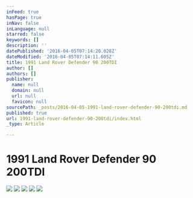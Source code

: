 ```yaml
---
inFeed: true
hasPage: true
inNav: false
inLanguage: null
starred: false
keywords: []
description: ''
datePublished: '2016-04-05T07:14:20.028Z'
dateModified: '2016-04-05T07:14:11.605Z'
title: 1991 Land Rover Defender 90 200TDI
author: []
authors: []
publisher:
  name: null
  domain: null
  url: null
  favicon: null
sourcePath: _posts/2016-04-05-1991-land-rover-defender-90-200tdi.md
published: true
url: 1991-land-rover-defender-90-200tdi/index.html
_type: Article

---
```

# 1991 Land Rover Defender 90 200TDI
![](https://the-grid-user-content.s3-us-west-2.amazonaws.com/f6b62fe3-9334-44af-b9a5-4a7b2c5dbe50.png)
![](https://the-grid-user-content.s3-us-west-2.amazonaws.com/4409d306-2d1a-4985-9c2a-b30a0eebecdf.png)
![](https://the-grid-user-content.s3-us-west-2.amazonaws.com/89a3ba4d-0364-4928-a241-47fda3940a09.png)
![](https://the-grid-user-content.s3-us-west-2.amazonaws.com/8e63d276-5596-40a2-b1fa-597d570e865d.png)
![](https://the-grid-user-content.s3-us-west-2.amazonaws.com/c333b177-1d6d-4a77-885c-3c76c34352d6.png)